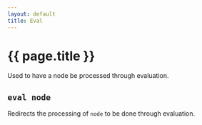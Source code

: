 ```yaml
---
layout: default
title: Eval
---
```

# {{ page.title }}

Used to have a node be processed through evaluation.

## `eval node`

Redirects the processing of `node` to be done through evaluation.